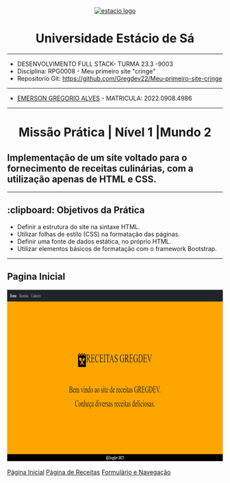 <!-- PROJECT LOGO -->
<div align="center">
   <a href="https://github.com/othneildrew/Best-README-Template">
      <img src="https://logodownload.org/wp-content/uploads/2014/12/estacio-logo-1-2048x1641.png" alt="estacio logo" width="80"                  height="80">
   </a>
    <h1 align="center"> Universidade Estácio de Sá </h1>
     <hr>
</div> 

* DESENVOLVIMENTO FULL STACK- TURMA 23.3 -9003
* Disciplina: RPG0008  - Meu primeiro site "cringe"
* Repositorio Git: https://github.com/Gregdev22/Meu-primeiro-site-cringe

<hr>

* [EMERSON GREGORIO ALVES](https://github.com/Gregdev22) - MATRICULA: 2022.0908.4986
<hr>
 <h1 align="center"> Missão Prática | Nível 1 |Mundo 2 </h1>
 <h2 align="left" >Implementação de um site voltado para o fornecimento de receitas
culinárias, com a utilização apenas de HTML e CSS. </h2> 

 <hr>

 <h2> :clipboard: Objetivos da Prática </h2>

* Definir a estrutura do site na sintaxe HTML.
* Utilizar folhas de estilo (CSS) na formatação das páginas.
* Definir uma fonte de dados estática, no próprio HTML.
* Utilizar elementos básicos de formatação com o framework Bootstrap.
  
<hr>

<h2>Pagina Inicial</h2>
  <a href="https://github.com/Gregdev22/Meu-primeiro-site-cringe/blob/main/Receitas/image.png">
      <img src="https://github.com/Gregdev22/Meu-primeiro-site-cringe/blob/main/Receitas/image.png" alt="estacio logo" width="9040" height="400">
   </a>


[Página Inicial](https://github.com/Gregdev22/Meu-primeiro-site-cringe/blob/main/Rceitas/image.png)
[Página de Receitas]()
[Formulário e Navegação]()
